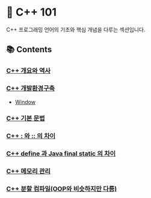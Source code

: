# 🔧 C++ 101

C++ 프로그래밍 언어의 기초와 핵심 개념을 다루는 섹션입니다.

## 📚 Contents

### [C++ 개요와 역사](C++개요와_역사.md)

### [C++ 개발환경구축](C++개발_환경_구축.md)
- [Window](Window.md)

### [C++ 기본 문법](C++기본문법.md)

### [C++ : 와 :: 의 차이](C++_콜론과_콜론x2의_차이.md)

### [C++ define 과 Java final static 의 차이](C++define_과_final_static의_차이.md)

### [C++ 메모리 관리](C++메모리관리.md)

### [C++ 분할 컴파일(OOP와 비슷하지만 다름)](C++분할컴파일(OOP와_비슷하지만_다름).md)
